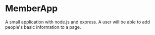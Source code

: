 # MemberApp
A small application with node.js and express. A user will be able to add people's basic information to a page. 
